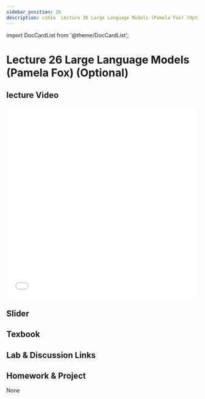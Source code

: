 ```yaml
---
sidebar_position: 26
description: cs61a  Lecture 26 Large Language Models (Pamela Fox) (Optional)| �γ̱ʼ� 
---
```


import DocCardList from '@theme/DocCardList';


# Lecture 26 Large Language Models (Pamela Fox) (Optional)
## lecture Video

<iframe src="//player.bilibili.com/player.html?aid=277746636&bvid=BV17c411f78k&cid=1311465503&p=1&high_quality=1&danmaku=0" scrolling="no" border="0" frameborder="no" framespacing="0" allowfullscreen="true" allowfullscreen="allowfullscreen" width="100%" height="500" scrolling="no" frameborder="0" sandbox="allow-top-navigation allow-same-origin allow-forms allow-scripts"> </iframe>

## Slider

## Texbook


## Lab & Discussion Links


## Homework & Project
None


<DocCardList />
